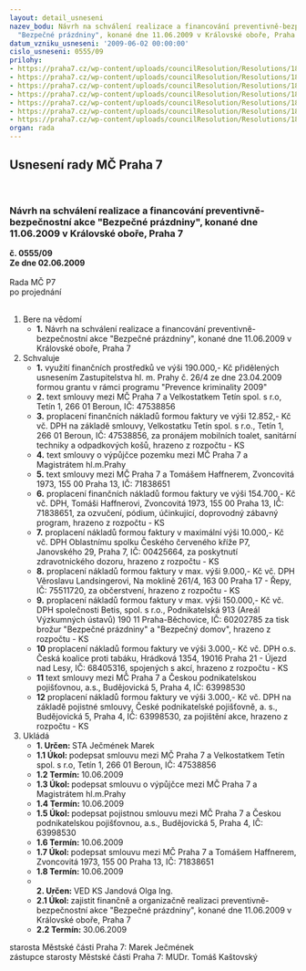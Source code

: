 ```yaml
---
layout: detail_usneseni
nazev_bodu: Návrh na schválení realizace a financování preventivně-bezpečnostní akce
  "Bezpečné prázdniny", konané dne 11.06.2009 v Královské oboře, Praha 7
datum_vzniku_usneseni: '2009-06-02 00:00:00'
cislo_usneseni: 0555/09
prilohy:
- https://praha7.cz/wp-content/uploads/councilResolution/Resolutions/18860/29-usnesen%c3%ad_z_mhp.pdf
- https://praha7.cz/wp-content/uploads/councilResolution/Resolutions/18860/29-z%c3%a1pis_ze_3__jedn%c3%a1n%c3%ad_kk_ze_dne_16_03_2009.doc
- https://praha7.cz/wp-content/uploads/councilResolution/Resolutions/18860/29-vyp_18__m%c4%8d_p_7-bezpe%c4%8dn%c3%a9_pr%c3%a1zdniny.rtf
- https://praha7.cz/wp-content/uploads/councilResolution/Resolutions/18860/29-johnny_servis_-_bezpe%c4%8dn%c3%a9_pr%c3%a1zdniny_-_smlouva.pdf
- https://praha7.cz/wp-content/uploads/councilResolution/Resolutions/18860/29-s13_-__bezpe%c4%8dn%c3%a9_pr%c3%a1zdniny_2009_-_haffner.doc
- https://praha7.cz/wp-content/uploads/councilResolution/Resolutions/18860/29-kalkulace_bezpecne_prazdniny.pdf
- https://praha7.cz/wp-content/uploads/councilResolution/Resolutions/18860/29-s_14_-_pojistn%c3%a1_smlouva_-_bezpe%c4%8dn%c3%a9_pr%c3%a1zdniny_-_final.doc
organ: rada
---
```

<div id="ucUsn_pList" class="usn">
	<span><h2>Usnesení rady MČ Praha 7 </h2>
<br></span><div class="standBody">
<span><h3>Návrh na schválení realizace a financování preventivně-bezpečnostní akce "Bezpečné prázdniny", konané dne 11.06.2009 v Královské oboře, Praha 7</h3></span><div class="center">
		<strong>č. 0555/09</strong><br>
	</div>
<div class="center">
		<strong>Ze dne 02.06.2009</strong><br><br>
	</div>Rada MČ P7<br> po projednání<br><br><ol>
<li>Bere na vědomí<ul><li>
<strong>1.</strong> Návrh na schválení realizace a financování preventivně-bezpečnostní akce "Bezpečné prázdniny", konané dne 11.06.2009 v Královské oboře, Praha 7</li></ul>
</li>
<li>Schvaluje<ul>
<li>
<strong>1.</strong> využití finančních prostředků ve výši 190.000,- Kč přidělených usnesením Zastupitelstva hl. m. Prahy č. 26/4 ze dne 23.04.2009  formou grantu v rámci programu "Prevence kriminality 2009"</li>
<li>
<strong>2.</strong> text smlouvy mezi MČ Praha 7 a Velkostatkem Tetín spol. s r.o, Tetín 1, 266 01 Beroun, IČ: 47538856</li>
<li>
<strong>3.</strong> proplacení finančních nákladů formou faktury ve výši 12.852,- Kč vč. DPH na základě smlouvy, Velkostatku Tetín spol. s r.o., Tetín 1, 266 01 Beroun, IČ: 47538856, za  pronájem mobilních toalet, sanitární techniky a odpadkových košů, hrazeno z rozpočtu - KS</li>
<li>
<strong>4.</strong> text smlouvy o výpůjčce pozemku mezi MČ Praha 7 a Magistrátem hl.m.Prahy</li>
<li>
<strong>5.</strong> text smlouvy mezi MČ Praha 7 a Tomášem Haffnerem,  Zvoncovitá 1973, 155 00 Praha 13, IČ: 71838651</li>
<li>
<strong>6.</strong> proplacení finančních nákladů  formou faktury ve výši 154.700,- Kč vč. DPH, Tomáši Haffnerovi, Zvoncovitá 1973, 155 00 Praha 13, IČ: 71838651, za ozvučení, pódium, účinkující, doprovodný zábavný program, hrazeno z rozpočtu - KS</li>
<li>
<strong>7.</strong> proplacení nákladů formou faktury v maximální výši 10.000,- Kč vč. DPH Oblastnímu spolku Českého červeného kříže P7, Janovského 29, Praha 7, IČ: 00425664, za poskytnutí zdravotnického dozoru, hrazeno z rozpočtu - KS</li>
<li>
<strong>8.</strong> proplacení nákladů formou faktury v max. výši  9.000,- Kč vč. DPH Věroslavu Landsingerovi, Na moklině 261/4, 163 00 Praha 17 - Řepy, IČ: 75511720,  za občerstvení, hrazeno z rozpočtu - KS</li>
<li>
<strong>9.</strong> proplacení nákladů formou faktury v max. výši 150.000,- Kč vč. DPH společnosti Betis, spol. s r.o., Podnikatelská 913 (Areál Výzkumných ústavů) 190 11  Praha-Běchovice, IČ: 60202785 za tisk brožur "Bezpečné prázdniny" a "Bezpečný domov", hrazeno z rozpočtu - KS</li>
<li>
<strong>10</strong> proplacení nákladů formou faktury ve výši 3.000,- Kč vč. DPH o.s. Česká koalice proti tabáku, Hrádková 1354, 19016 Praha 21 - Újezd nad Lesy, IČ: 68405316, spojených s akcí, hrazeno z rozpočtu - KS</li>
<li>
<strong>11</strong> text smlouvy mezi MČ Praha 7 a Českou podnikatelskou pojišťovnou, a.s., Budějovická 5, Praha 4, IČ: 63998530</li>
<li>
<strong>12</strong> proplacení nákladů formou faktury ve výši 3.000,- Kč vč. DPH na základě pojistné smlouvy, České podnikatelské pojišťovně, a. s., Budějovická 5, Praha 4, IČ: 63998530, za pojištění akce, hrazeno z rozpočtu - KS</li>
</ul>
</li>
<li>Ukládá<ul>
<li>
<strong>1. Určen: </strong>STA Ječmének Marek</li>
<li>
<strong>1.1 Úkol: </strong>podepsat smlouvu mezi MČ Praha 7 a Velkostatkem Tetín spol. s r.o, Tetín 1, 266 01 Beroun, IČ: 47538856</li>
<li>
<strong>1.2 Termín: </strong>10.06.2009</li>
<li>
<strong>1.3 Úkol: </strong>podepsat smlouvu o výpůjčce mezi MČ Praha 7 a Magistrátem hl.m.Prahy</li>
<li>
<strong>1.4 Termín: </strong>10.06.2009</li>
<li>
<strong>1.5 Úkol: </strong>podepsat pojistnou smlouvu mezi MČ Praha 7 a Českou podnikatelskou pojišťovnou, a.s., Budějovická 5, Praha 4, IČ: 63998530</li>
<li>
<strong>1.6 Termín: </strong>10.06.2009</li>
<li>
<strong>1.7 Úkol: </strong>podepsat smlouvu mezi MČ Praha 7 a Tomášem Haffnerem,  Zvoncovitá 1973, 155 00 Praha 13, IČ: 71838651</li>
<li>
<strong>1.8 Termín: </strong>10.06.2009</li>
<li>
<strong><br>2. Určen: </strong>VED KS Jandová Olga Ing.</li>
<li>
<strong>2.1 Úkol: </strong>zajistit finančně a organizačně realizaci preventivně-bezpečnostní akce "Bezpečné prázdniny", konané dne 11.06.2009 v Královské oboře, Praha 7</li>
<li>
<strong>2.2 Termín: </strong>30.06.2009</li>
</ul>
</li>
</ol>starosta Městské části Praha 7: Marek Ječmének<br>zástupce starosty Městské části Praha 7: MUDr. Tomáš Kaštovský 
</div>
</div>